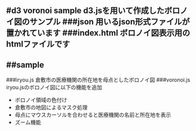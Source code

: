 #d3 voronoi sample
d3.jsを用いて作成したボロノイ図のサンプル
###json
用いるjson形式ファイルが置かれています
###index.html
ボロノイ図表示用のhtmlファイルです
---
##sample
---
###iryou.js
倉敷市の医療機関の所在地を母点としたボロノイ図
###voronoi.js
iryou.jsのボロノイ図に以下の機能を追加
- ボロノイ領域の色付け
- 倉敷市の地図によるマスク処理
- 母点にマウスカーソルを合わせると医療機関の名前と所在地を表示
- ズーム機能

